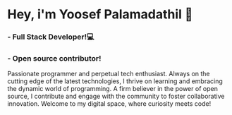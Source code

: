 # Hey, i'm Yoosef Palamadathil 👋

###  - Full Stack Developer!💻
###  - Open source contributor!

Passionate programmer and perpetual tech enthusiast. Always on the cutting edge of the latest technologies, I thrive on learning and embracing the dynamic world of programming. A firm believer in the power of open source, I contribute and engage with the community to foster collaborative innovation. Welcome to my digital space, where curiosity meets code!